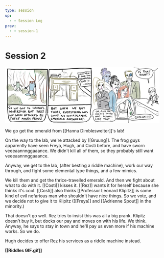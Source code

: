 ```yaml
---
type: session
up:
  - - Session Log
prev:
  - - session-1
---
```


# Session 2
![](/assets/obsidian/comic%203.jpeg)

We go get the emerald from [[Hanna Dimbleswelter]]'s lab! 

On the way to the lab, we're attacked by [[Gruung]]. The frog guys apparently have seen Freya, Hugh, and Costi before, and have sworn veeeaannnggaaance. We didn't kill all of them, so they probably still want veeeaannnggaaance.

Anyway, we get to the lab, (after besting a riddle machine), work our way through, and fight some elemental type things, and a few mimics. 

We kill them and get the thrice-travelled emerald. And then we fight about what to do with it. [[Costi]] kisses it. [[Rez]] wants it for herself because she thinks it's cool. [[Costi]] also thinks [[Professor Leonard Klipitz]] is some kind of evil nefarious man who shouldn't have nice things. So we vote, and we decide not to give it to Klipitz ([[Freya]] and [[Adrienne Spout]] in the minority.)

That doesn't go well. Rez tries to insist this was all a big prank. Klipitz doesn't buy it, but docks our pay and moves on with his life. We think. Anyway, he says to stay in town and he'll pay us even more if his machine works. So we do.

Hugh decides to offer Rez his services as a riddle machine instead.

**[[Riddles GIF.gif]]**